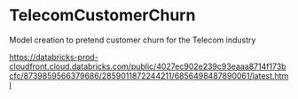 # TelecomCustomerChurn
Model creation to pretend customer churn for the Telecom industry


https://databricks-prod-cloudfront.cloud.databricks.com/public/4027ec902e239c93eaaa8714f173bcfc/8739859566379686/2859011872244211/6856498487890061/latest.html
